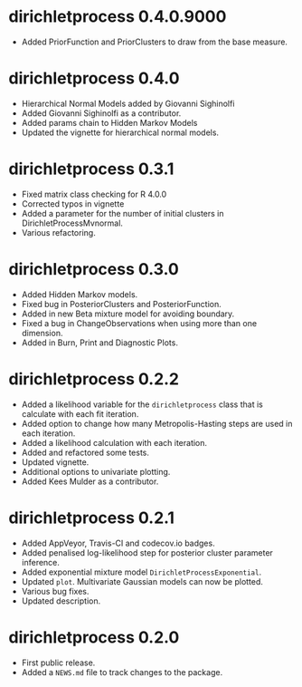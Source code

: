 # dirichletprocess 0.4.0.9000

* Added PriorFunction and PriorClusters to draw from the base measure. 

# dirichletprocess 0.4.0

* Hierarchical Normal Models added by Giovanni Sighinolfi
* Added Giovanni Sighinolfi as a contributor. 
* Added params chain to Hidden Markov Models
* Updated the vignette for hierarchical normal models. 

# dirichletprocess 0.3.1

* Fixed matrix class checking for R 4.0.0
* Corrected typos in vignette
* Added a parameter for the number of initial clusters in DirichletProcessMvnormal.
* Various refactoring.


# dirichletprocess 0.3.0

* Added Hidden Markov models.
* Fixed bug in PosteriorClusters and PosteriorFunction.
* Added in new Beta mixture model for avoiding boundary. 
* Fixed a bug in ChangeObservations when using more than one dimension. 
* Added in Burn, Print and Diagnostic Plots.

# dirichletprocess 0.2.2

* Added a likelihood variable for the `dirichletprocess` class that is calculate with each fit iteration. 
* Added option to change how many Metropolis-Hasting steps are used in each iteration. 
* Added a likelihood calculation with each iteration. 
* Added and refactored some tests. 
* Updated vignette.
* Additional options to univariate plotting. 
* Added Kees Mulder as a contributor. 

# dirichletprocess 0.2.1

* Added AppVeyor, Travis-CI and codecov.io badges.
* Added penalised log-likelihood step for posterior cluster parameter inference.
* Added exponential mixture model `DirichletProcessExponential`. 
* Updated `plot`. Multivariate Gaussian models can now be plotted.
* Various bug fixes.
* Updated description.
 

# dirichletprocess 0.2.0

* First public release.
* Added a `NEWS.md` file to track changes to the package.



